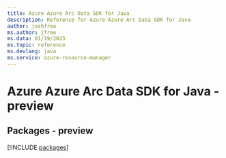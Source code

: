 ```yaml
---
title: Azure Azure Arc Data SDK for Java
description: Reference for Azure Azure Arc Data SDK for Java
author: joshfree
ms.author: jfree
ms.data: 01/19/2023
ms.topic: reference
ms.devlang: java
ms.service: azure-resource-manager
---
```

# Azure Azure Arc Data SDK for Java - preview
## Packages - preview
[!INCLUDE [packages](azure-arc-data-index.md)]